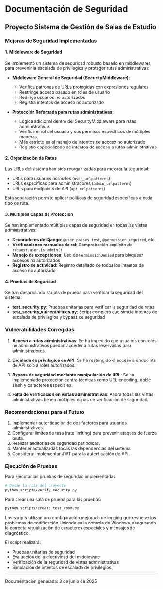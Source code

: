 # Documentación de Seguridad
## Proyecto Sistema de Gestión de Salas de Estudio

### Mejoras de Seguridad Implementadas

#### 1. Middleware de Seguridad
Se implementó un sistema de seguridad robusto basado en middlewares para prevenir la escalada de privilegios y proteger rutas administrativas:

- **Middleware General de Seguridad (SecurityMiddleware)**:
  - Verifica patrones de URLs protegidas con expresiones regulares
  - Restringe acceso basado en roles de usuario
  - Redirige usuarios no autorizados
  - Registra intentos de acceso no autorizado

- **Protección Reforzada para rutas administrativas**:
  - Lógica adicional dentro del SecurityMiddleware para rutas administrativas
  - Verifica el rol del usuario y sus permisos específicos de múltiples maneras
  - Más estricto en el manejo de intentos de acceso no autorizado
  - Registro especializado de intentos de acceso a rutas administrativas

#### 2. Organización de Rutas

Las URLs del sistema han sido reorganizadas para mejorar la seguridad:

- URLs para usuarios normales (`user_urlpatterns`)
- URLs específicas para administradores (`admin_urlpatterns`)
- URLs para endpoints de API (`api_urlpatterns`)

Esta separación permite aplicar políticas de seguridad específicas a cada tipo de ruta.

#### 3. Múltiples Capas de Protección

Se han implementado múltiples capas de seguridad en todas las vistas administrativas:

- **Decoradores de Django**: `@user_passes_test`, `@permission_required`, etc.
- **Verificaciones manuales de rol**: Comprobación explícita de `request.user.is_admin()`
- **Manejo de excepciones**: Uso de `PermissionDenied` para bloquear accesos no autorizados
- **Registro de actividad**: Registro detallado de todos los intentos de acceso no autorizado

#### 4. Pruebas de Seguridad

Se han desarrollado scripts de prueba para verificar la seguridad del sistema:

- **test_security.py**: Pruebas unitarias para verificar la seguridad de rutas
- **test_security_vulnerabilities.py**: Script completo que simula intentos de escalada de privilegios y bypass de seguridad

### Vulnerabilidades Corregidas

1. **Acceso a rutas administrativas**: Se ha impedido que usuarios con roles no administrativos puedan acceder a rutas reservadas para administradores.

2. **Escalada de privilegios en API**: Se ha restringido el acceso a endpoints de API solo a roles autorizados.

3. **Bypass de seguridad mediante manipulación de URL**: Se ha implementado protección contra técnicas como URL encoding, doble slash y caracteres especiales.

4. **Falta de verificación en vistas administrativas**: Ahora todas las vistas administrativas tienen múltiples capas de verificación de seguridad.

### Recomendaciones para el Futuro

1. Implementar autenticación de dos factores para usuarios administrativos.
2. Configurar límites de tasa (rate limiting) para prevenir ataques de fuerza bruta.
3. Realizar auditorías de seguridad periódicas.
4. Mantener actualizadas todas las dependencias del sistema.
5. Considerar implementar JWT para la autenticación de API.

### Ejecución de Pruebas

Para ejecutar las pruebas de seguridad implementadas:

```bash
# Desde la raíz del proyecto
python scripts/verify_security.py
```

Para crear una sala de prueba para las pruebas:

```bash
python scripts/create_test_room.py
```

Los scripts utilizan una configuración mejorada de logging que resuelve los problemas de codificación Unicode en la consola de Windows, asegurando la correcta visualización de caracteres especiales y mensajes de diagnóstico.

El script realizará:
- Pruebas unitarias de seguridad
- Evaluación de la efectividad del middleware
- Verificación de la seguridad de vistas administrativas
- Simulación de intentos de escalada de privilegios

---

Documentación generada: 3 de junio de 2025
